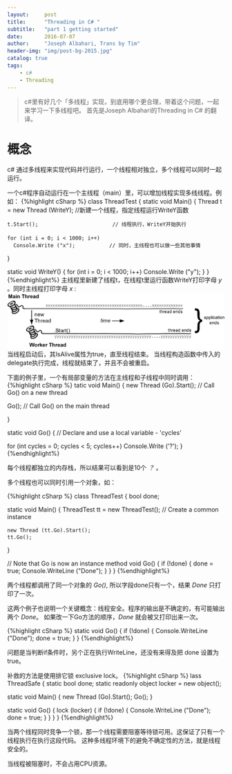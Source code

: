 ```yaml
---
layout:     post
title:      "Threading in C# "
subtitle:   "part 1 getting started"
date:       2016-07-07
author:     "Joseph Albahari, Trans by Tim"
header-img: "img/post-bg-2015.jpg"
catalog: true
tags:
    - c#
    - Threading
---
```

> c#里有好几个「多线程」实现，到底用哪个更合理，带着这个问题，一起来学习一下多线程吧。
首先是Joseph Albahari的Threading in C# 的翻译。

# 概念
c# 通过多线程来实现代码并行运行，一个线程相对独立，多个线程可以同时一起运行。

一个c#程序自动运行在一个主线程（main）里，可以增加线程实现多线线程。例如：
{%highlight cSharp %}
class ThreadTest
{
  static void Main()
  {
    Thread t = new Thread (WriteY);   //新建一个线程，指定线程运行WriteY函数  

    t.Start();                        // 线程执行，WriteY开始执行  

    for (int i = 0; i < 1000; i++)
      Console.Write ("x");           // 同时，主线程也可以做一些其他事情

  }

  static void WriteY()
  {
    for (int i = 0; i < 1000; i++) Console.Write ("y");
  }
}
{%endhighlight%}
主线程里新建了线程t，在线程t里运行函数WriteY打印字母 *y* 。同时主线程打印字母 *x* :
![线程](/img/post/7-13-threading/newthread.png)
当线程启动后，其IsAlive属性为true，直至线程结束。
当线程构造函数中传入的delegate执行完成，线程就结束了，并且不会被重启。

下面的例子里，一个有局部变量的方法在主线程和子线程中同时调用：
{%highlight cSharp %}
tatic void Main()
{
  new Thread (Go).Start();      // Call Go() on a new thread

  Go();                         // Call Go() on the main thread

}

static void Go()
{
  // Declare and use a local variable - 'cycles'

  for (int cycles = 0; cycles < 5; cycles++) Console.Write ('?');
}
{%endhighlight%}

每个线程都独立的内存栈，所以结果可以看到是10个 *？* 。

多个线程也可以同时引用一个对象，如：

{%highlight cSharp %}
class ThreadTest
{
  bool done;

  static void Main()
  {
    ThreadTest tt = new ThreadTest();   // Create a common instance

    new Thread (tt.Go).Start();
    tt.Go();
  }

  // Note that Go is now an instance method
  void Go()
  {
     if (!done) { done = true; Console.WriteLine ("Done"); }
  }
}
{%endhighlight%}

两个线程都调用了同一个对象的 *Go()*, 所以字段done只有一个，结果 *Done* 只打印了一次。

这两个例子也说明一个关键概念：线程安全。程序的输出是不确定的，有可能输出两个 *Done*。
如果改一下Go方法的顺序，*Done* 就会被又打印出来一次。

{%highlight cSharp %}
static void Go()
{
  if (!done) { Console.WriteLine ("Done"); done = true; }
}
{%endhighlight%}

问题是当判断if条件时，另个正在执行WriteLine，还没有来得及把 done 设置为 true。

补救的方法是使用排它锁 exclusive lock。
{%highlight cSharp %}
lass ThreadSafe
{
  static bool done;
  static readonly object locker = new object();

  static void Main()
  {
    new Thread (Go).Start();
    Go();
  }

  static void Go()
  {
    lock (locker)
    {
      if (!done) { Console.WriteLine ("Done"); done = true; }
    }
  }
}
{%endhighlight%}

当两个线程同时竞争一个锁，那一个线程需要阻塞等待锁可用。这保证了只有一个线程执行在执行这段代码。
这种多线程环境下的避免不确定性的方法，就是线程安全的。

当线程被阻塞时，不会占用CPU资源。
